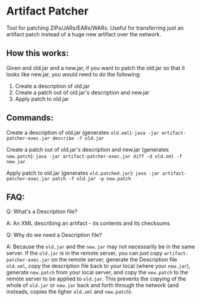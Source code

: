 Artifact Patcher
================

Tool for patching ZIPs/JARs/EARs/WARs. Useful for transferring just an artifact patch instead of a huge new artifact over the network.

How this works:
----------------
Given and old.jar and a new.jar, if you want to patch the old.jar so that it looks like new.jar, you would need to do the following:
1. Create a description of old.jar
2. Create a patch out of old.jar's description and new.jar
3. Apply patch to old.jar

Commands:
----------------
Create a description of old.jar (generates ```old.xml```): 
`java -jar artifact-patcher-exec.jar describe -f old.jar`

Create a patch out of old.jar's description and new.jar (generates ```new.patch```): 
`java -jar artifact-patcher-exec.jar diff -d old.xml -f new.jar`

Apply patch to old.jar (generates ```old.patched.jar```): 
`java -jar artifact-patcher-exec.jar patch -f old.jar -p new.patch`

FAQ:
----------------
Q: What's a Description file?

A: An XML describing an artifact - its contents and its checksums

Q: Why do we need a Description file?

A: Because the ```old.jar``` and the ```new.jar``` may not necessarily be in the same server. If the ```old.jar``` is in the remote server, you can just copy ```artifact-patcher-exec.jar``` on the remote server, generate the Description file ```old.xml```, copy the description file back to your local (where your ```new.jar```), generate ```new.patch``` from your local server, and copy the ```new.patch``` to the remote server to be applied to ```old.jar```. This prevents the copying of the whole of ```old.jar``` or ```new.jar``` back and forth through the network (and insteads, copies the ligher ```old.xml``` and ```new.patch```).
